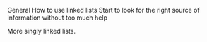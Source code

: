 General
How to use linked lists
Start to look for the right source of information without too much help

More singly linked lists.
